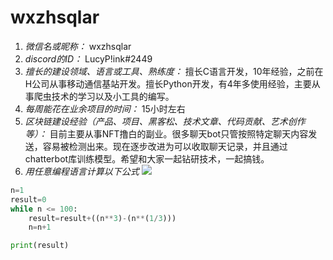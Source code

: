 # wxzhsqlar

1. *微信名或昵称：*  wxzhsqlar
2. *discord的ID：* LucyP!ink#2449
3. *擅长的建设领域、语言或工具、熟练度：* 擅长C语言开发，10年经验，之前在H公司从事移动通信基站开发。擅长Python开发，有4年多使用经验，主要从事爬虫技术的学习以及小工具的编写。
4. *每周能花在业余项目的时间：* 15小时左右
5. *区块链建设经验（产品、项目、黑客松、技术文章、代码贡献、艺术创作等）：* 目前主要从事NFT撸白的副业。很多聊天bot只管按照特定聊天内容发送，容易被检测出来。现在逐步改进为可以收取聊天记录，并且通过chatterbot库训练模型。希望和大家一起钻研技术，一起搞钱。
6. *用任意编程语言计算以下公式*
![](https://latex.codecogs.com/svg.image?\sum_{n=1}^{100}\left&space;(n^{3}-\sqrt[3]{n}&space;\right&space;))

```python
n=1
result=0
while n <= 100:
    result=result+((n**3)-(n**(1/3)))
    n=n+1

print(result)
```
